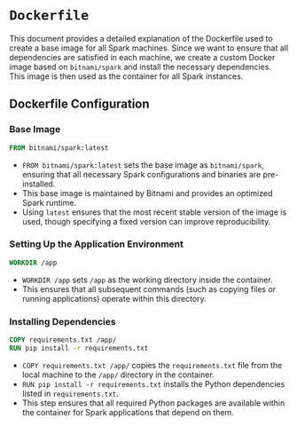 # `Dockerfile`

This document provides a detailed explanation of the Dockerfile used to create a base image for all Spark machines. Since we want to ensure that all dependencies are satisfied in each machine, we create a custom Docker image based on `bitnami/spark` and install the necessary dependencies. This image is then used as the container for all Spark instances.


## Dockerfile Configuration

### Base Image

```dockerfile
FROM bitnami/spark:latest
```

- `FROM bitnami/spark:latest` sets the base image as `bitnami/spark`, ensuring that all necessary Spark configurations and binaries are pre-installed.
- This base image is maintained by Bitnami and provides an optimized Spark runtime.
- Using `latest` ensures that the most recent stable version of the image is used, though specifying a fixed version can improve reproducibility.

### Setting Up the Application Environment

```dockerfile
WORKDIR /app
```

- `WORKDIR /app` sets `/app` as the working directory inside the container.
- This ensures that all subsequent commands (such as copying files or running applications) operate within this directory.

### Installing Dependencies

```dockerfile
COPY requirements.txt /app/
RUN pip install -r requirements.txt
```

- `COPY requirements.txt /app/` copies the `requirements.txt` file from the local machine to the `/app/` directory in the container.
- `RUN pip install -r requirements.txt` installs the Python dependencies listed in `requirements.txt`.
- This step ensures that all required Python packages are available within the container for Spark applications that depend on them.




